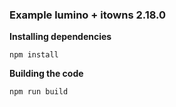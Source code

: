 ### Example lumino + itowns 2.18.0



**Installing dependencies**

`npm install`


**Building the code**

`npm run build`
